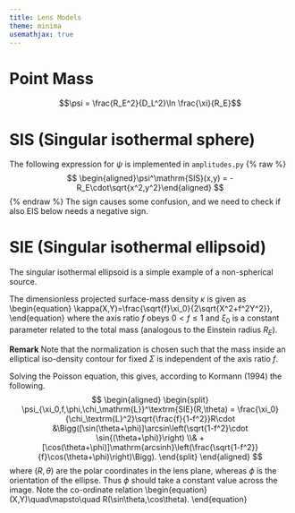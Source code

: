 ```yaml
---
title: Lens Models
theme: minima
usemathjax: true
---
```


# Point Mass

$$\psi = \frac{R_E^2}{D_L^2}\ln \frac{\xi}{R_E}$$

# SIS (Singular isothermal sphere)

The following expression for $\psi$ is implemented in `amplitudes.py`
{% raw %}
$$
\begin{aligned}\psi^\mathrm{SIS}(x,y) = - R_E\cdot\sqrt{x^2,y^2}\end{aligned}
$$
{% endraw %}
The sign causes some confusion, and we need to check if also EIS below needs a
negative sign.


# SIE (Singular isothermal ellipsoid)

The singular isothermal ellipsoid is a simple example of a non-spherical source.

The dimensionless projected surface-mass density $\kappa$ is given as
\begin{equation}
  \kappa(X,Y)=\frac{\sqrt{f}\xi_0}{2\sqrt{X^2+f^2Y^2}},
\end{equation}
where the axis ratio $f$ obeys $0\lt f\le1$ and $\xi_0$ is a constant parameter related to the total
mass (analogous to the Einstein radius $R_E$).

**Remark**
Note that the normalization is chosen such that the mass inside an elliptical iso-density contour for 
fixed $\Sigma$ is independent of the axis ratio $f$.

Solving the Poisson equation, this gives, according to Kormann (1994) the following.
$$
\begin{aligned}
\begin{split}
  \psi_{\xi_0,f,\phi,\chi_\mathrm{L}}^\textrm{SIE}(R,\theta) =
  \frac{\xi_0}{\chi_\textrm{L}^2}\sqrt{\frac{f}{1-f^2}}R\cdot
  &\Bigg([\sin(\theta+\phi)]\arcsin\left(\sqrt{1-f^2}\cdot \sin{(\theta+\phi)}\right)
  \\&
  +[\cos(\theta+\phi)]\mathrm{arcsinh}\left(\frac{\sqrt{1-f^2}}{f}\cos(\theta+\phi)\right)\Bigg).
\end{split}
\end{aligned}
$$
where $(R,\theta)$ are the polar coordinates in the lens plane,
whereas $\phi$ is the orientation of the ellipse. Thus $\phi$ should take a constant value across the image. Note the co-ordinate relation
\begin{equation}
    (X,Y)\quad\mapsto\quad R(\sin\theta,\cos\theta).
\end{equation}


